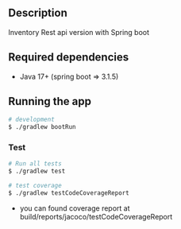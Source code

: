 ## Description

Inventory Rest api version with Spring boot

## Required dependencies

* Java 17+ (spring boot => 3.1.5)

## Running the app

```bash
# development
$ ./gradlew bootRun
```

### Test
```bash
# Run all tests
$ ./gradlew test

# test coverage
$ ./gradlew testCodeCoverageReport
```
* you can found coverage report at build/reports/jacoco/testCodeCoverageReport
